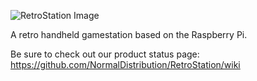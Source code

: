 ![RetroStation Image](https://raw.github.com/NormalDistribution/RetroStation/master/Chassis/Mockup/RetroStation%20Draft%20Mockup.png)

A retro handheld gamestation based on the Raspberry Pi.

Be sure to check out our product status page:
https://github.com/NormalDistribution/RetroStation/wiki
